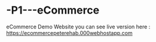 # -P1---eCommerce
eCommerce Demo Website
you can see live version here : https://ecommercepeterehab.000webhostapp.com
